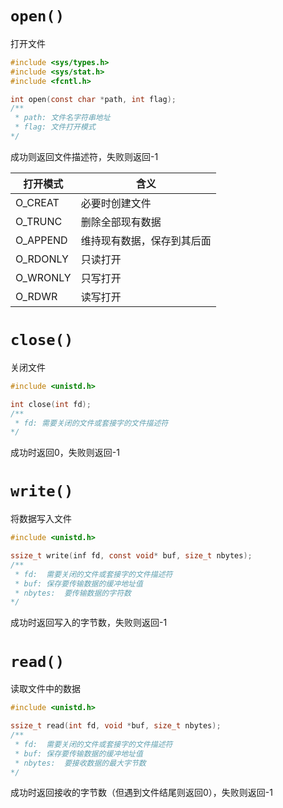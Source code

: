 
# `open()`

打开文件

```C
#include <sys/types.h>
#include <sys/stat.h>
#include <fcntl.h>

int open(const char *path, int flag);
/**
 * path: 文件名字符串地址
 * flag: 文件打开模式
*/
```

成功则返回文件描述符，失败则返回-1

| 打开模式 | 含义 |
| --- | --- |
| O_CREAT | 必要时创建文件 |
| O_TRUNC | 删除全部现有数据 |
| O_APPEND | 维持现有数据，保存到其后面 |
| O_RDONLY | 只读打开 |
| O_WRONLY | 只写打开 |
| O_RDWR | 读写打开 |


# `close()`

关闭文件

```C
#include <unistd.h>

int close(int fd);
/**
 * fd: 需要关闭的文件或套接字的文件描述符
*/
```

成功时返回0，失败则返回-1

# `write()`

将数据写入文件

```C
#include <unistd.h>

ssize_t write(inf fd, const void* buf, size_t nbytes);
/**
 * fd:  需要关闭的文件或套接字的文件描述符
 * buf: 保存要传输数据的缓冲地址值
 * nbytes:  要传输数据的字符数
*/
```

成功时返回写入的字节数，失败则返回-1

# `read()`

读取文件中的数据

```C
#include <unistd.h>

ssize_t read(int fd, void *buf, size_t nbytes);
/**
 * fd:  需要关闭的文件或套接字的文件描述符
 * buf: 保存要传输数据的缓冲地址值
 * nbytes:  要接收数据的最大字节数
*/
```

成功时返回接收的字节数（但遇到文件结尾则返回0），失败则返回-1


